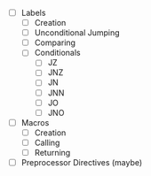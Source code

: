 - [ ] Labels
    - [ ] Creation
    - [ ] Unconditional Jumping
    - [ ] Comparing
    - [ ] Conditionals
        - [ ] JZ
        - [ ] JNZ
        - [ ] JN
        - [ ] JNN
        - [ ] JO
        - [ ] JNO

- [ ] Macros
    - [ ] Creation
    - [ ] Calling
    - [ ] Returning

- [ ] Preprocessor Directives (maybe)